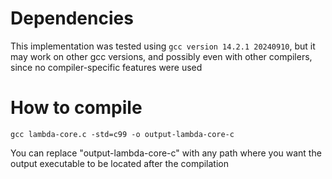 # Dependencies

This implementation was tested using `gcc version 14.2.1 20240910`, but it may work on other gcc versions, and possibly even with other compilers, since no compiler-specific features were used

# How to compile

```
gcc lambda-core.c -std=c99 -o output-lambda-core-c
```

You can replace "output-lambda-core-c" with any path where you want the output executable to be located after the compilation
